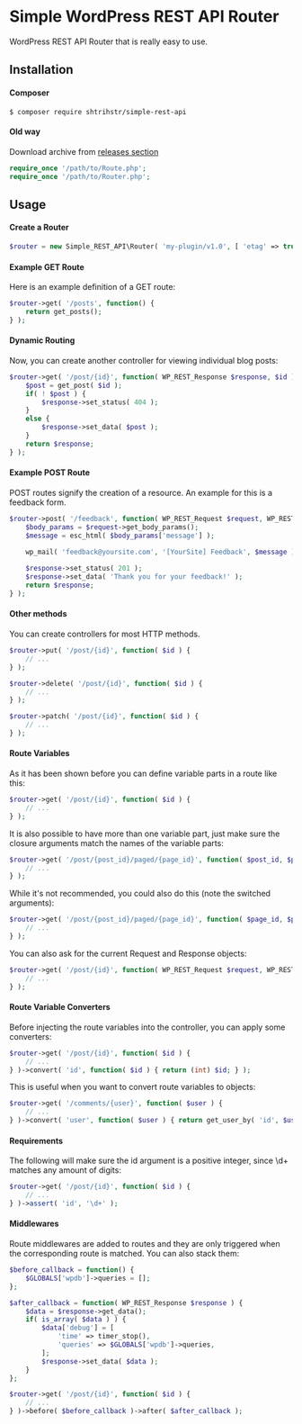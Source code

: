 # Simple WordPress REST API Router
WordPress REST API Router that is really easy to use.

## Installation
#### Composer
    $ composer require shtrihstr/simple-rest-api
#### Old way
Download archive from [releases section](https://github.com/shtrihstr/simple-rest-api/releases)
```php
require_once '/path/to/Route.php';
require_once '/path/to/Router.php';
```

## Usage
#### Create a Router
```php
$router = new Simple_REST_API\Router( 'my-plugin/v1.0', [ 'etag' => true ] );
```
#### Example GET Route
Here is an example definition of a GET route:
```php
$router->get( '/posts', function() {
    return get_posts();
} );
```
#### Dynamic Routing
Now, you can create another controller for viewing individual blog posts:
```php
$router->get( '/post/{id}', function( WP_REST_Response $response, $id ) {
    $post = get_post( $id );
    if( ! $post ) {
        $response->set_status( 404 );
    }
    else {
        $response->set_data( $post );
    }
    return $response;
} );
```
#### Example POST Route
POST routes signify the creation of a resource. An example for this is a feedback form.
```php
$router->post( '/feedback', function( WP_REST_Request $request, WP_REST_Response $response ) {
    $body_params = $request->get_body_params();
    $message = esc_html( $body_params['message'] );
    
    wp_mail( 'feedback@yoursite.com', '[YourSite] Feedback', $message );

    $response->set_status( 201 );
    $response->set_data( 'Thank you for your feedback!' );
    return $response;
} );
```
#### Other methods
You can create controllers for most HTTP methods.
```php
$router->put( '/post/{id}', function( $id ) {
    // ...
} );

$router->delete( '/post/{id}', function( $id ) {
    // ...
} );

$router->patch( '/post/{id}', function( $id ) {
    // ...
} );
```
#### Route Variables
As it has been shown before you can define variable parts in a route like this:
```php
$router->get( '/post/{id}', function( $id ) {
    // ...
} );
```
It is also possible to have more than one variable part, just make sure the closure arguments match the names of the variable parts:
```php
$router->get( '/post/{post_id}/paged/{page_id}', function( $post_id, $page_id ) {
    // ...
} );
```
While it's not recommended, you could also do this (note the switched arguments):
```php
$router->get( '/post/{post_id}/paged/{page_id}', function( $page_id, $post_id ) {
    // ...
} );
```
You can also ask for the current Request and Response objects:
```php
$router->get( '/post/{id}', function( WP_REST_Request $request, WP_REST_Response $response, $id ) {
    // ...
} );
```
#### Route Variable Converters
Before injecting the route variables into the controller, you can apply some converters:
```php
$router->get( '/post/{id}', function( $id ) {
    // ...
} )->convert( 'id', function( $id ) { return (int) $id; } );
```
This is useful when you want to convert route variables to objects:
```php
$router->get( '/comments/{user}', function( $user ) {
    // ...
} )->convert( 'user', function( $user ) { return get_user_by( 'id', $user ); } );
```
#### Requirements
The following will make sure the id argument is a positive integer, since \d+ matches any amount of digits:
```php
$router->get( '/post/{id}', function( $id ) {
    // ...
} )->assert( 'id', '\d+' );
```
#### Middlewares
Route middlewares are added to routes and they are only triggered when the corresponding route is matched. You can also stack them:
```php
$before_callback = function() {
    $GLOBALS['wpdb']->queries = [];
};

$after_callback = function( WP_REST_Response $response ) {
    $data = $response->get_data();
    if( is_array( $data ) ) {
        $data['debug'] = [
            'time' => timer_stop(),
            'queries' => $GLOBALS['wpdb']->queries,
        ];
        $response->set_data( $data );
    }
};

$router->get( '/post/{id}', function( $id ) {
    // ...
} )->before( $before_callback )->after( $after_callback );
```